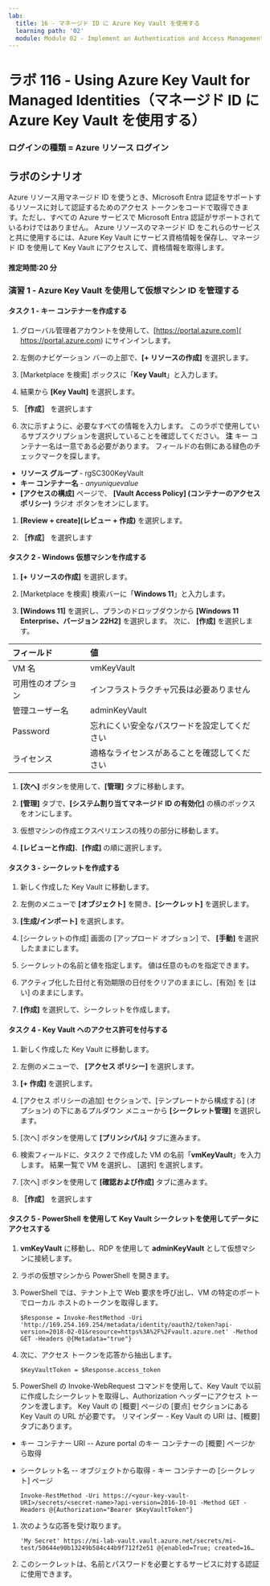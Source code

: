 ```yaml
---
lab:
  title: 16 - マネージド ID に Azure Key Vault を使用する
  learning path: '02'
  module: Module 02 - Implement an Authentication and Access Management Solution
---
```


# ラボ 116 - Using Azure Key Vault for Managed Identities（マネージド ID に Azure Key Vault を使用する）

### ログインの種類 = Azure リソース ログイン

## ラボのシナリオ

Azure リソース用マネージド ID を使うとき、Microsoft Entra 認証をサポートするリソースに対して認証するためのアクセス トークンをコードで取得できます。ただし、すべての Azure サービスで Microsoft Entra 認証がサポートされているわけではありません。 Azure リソースのマネージド ID をこれらのサービスと共に使用するには、Azure Key Vault にサービス資格情報を保存し、マネージド ID を使用して Key Vault にアクセスして、資格情報を取得します。

#### 推定時間:20 分

### 演習 1 - Azure Key Vault を使用して仮想マシン ID を管理する

#### タスク 1 - キー コンテナーを作成する

1. グローバル管理者アカウントを使用して、[https://portal.azure.com]( https://portal.azure.com) にサインインします。

1. 左側のナビゲーション バーの上部で、**[+ リソースの作成]** を選択します。

1. [Marketplace を検索] ボックスに「**Key Vault**」と入力します。  

1. 結果から **[Key Vault]** を選択します。

1. **［作成］** を選択します

1. 次に示すように、必要なすべての情報を入力します。 このラボで使用しているサブスクリプションを選択していることを確認してください。
    **注** キー コンテナー名は一意である必要があります。 フィールドの右側にある緑色のチェックマークを探します。

 - **リソース グループ** - rgSC300KeyVault
 - **キー コンテナー名** - *anyuniquevalue*
 - **[アクセスの構成]** ページで、 **[Vault Access Policy] (コンテナーのアクセス ポリシー)** ラジオ ボタンをオンにします。
1. **[Review + create](レビュー + 作成)** を選択します。

1. **［作成］** を選択します

#### タスク 2 - Windows 仮想マシンを作成する

1. **[+ リソースの作成]** を選択します。

1. [Marketplace を検索] 検索バーに「**Windows 11**」と入力します。

1. **[Windows 11]** を選択し、プランのドロップダウンから **[Windows 11 Enterprise、バージョン 22H2]** を選択します。 次に、 **[作成]** を選択します。

  | フィールド | 値 |
  | :--   | :--    |
  | VM 名 | vmKeyVault |
  | 可用性のオプション | インフラストラクチャ冗長は必要ありません |
  | 管理ユーザー名 | adminKeyVault |
  | Password | 忘れにくい安全なパスワードを設定してください |
  | ライセンス | 適格なライセンスがあることを確認してください |

1. **[次へ]** ボタンを使用して、**[管理]** タブに移動します。

1. **[管理]** タブで、**[システム割り当てマネージド ID の有効化]** の横のボックスをオンにします。

1. 仮想マシンの作成エクスペリエンスの残りの部分に移動します。 

1. **[レビューと作成]**、**[作成]** の順に選択します。

#### タスク 3 - シークレットを作成する

1. 新しく作成した Key Vault に移動します。

1. 左側のメニューで **[オブジェクト]** を開き、**[シークレット]** を選択します。

1. **[生成/インポート]** を選択します。

1. [シークレットの作成] 画面の [アップロード オプション] で、 **[手動]** を選択したままにします。

1. シークレットの名前と値を指定します。  値は任意のものを指定できます。 

1. アクティブ化した日付と有効期限の日付をクリアのままにし、[有効] を [はい] のままにします。 

1. **[作成]** を選択して、シークレットを作成します。

#### タスク 4 - Key Vault へのアクセス許可を付与する

1. 新しく作成した Key Vault に移動します。

1. 左側のメニューで、 **[アクセス ポリシー]** を選択します。

1. **[+ 作成]** を選択します。

1. [アクセス ポリシーの追加] セクションで、[テンプレートから構成する] (オプション) の下にあるプルダウン メニューから **[シークレット管理]** を選択します。

1. [次へ] ボタンを使用して **[プリンシパル]** タブに進みます。

1. 検索フィールドに、タスク 2 で作成した VM の名前「**vmKeyVault**」を入力します。  結果一覧で VM を選択し、 [選択] を選択します。

1. [次へ] ボタンを使用して **[確認および作成]** タブに進みます。

1. **［作成］** を選択します

#### タスク 5 - PowerShell を使用して Key Vault シークレットを使用してデータにアクセスする

1. **vmKeyVault** に移動し、RDP を使用して **adminKeyVault** として仮想マシンに接続します。

1. ラボの仮想マシンから PowerShell を開きます。  

1. PowerShell では、テナント上で Web 要求を呼び出し、VM の特定のポートでローカル ホストのトークンを取得します。  

    ```
    $Response = Invoke-RestMethod -Uri 'http://169.254.169.254/metadata/identity/oauth2/token?api-version=2018-02-01&resource=https%3A%2F%2Fvault.azure.net' -Method GET -Headers @{Metadata="true"}
    ```

1. 次に、アクセス トークンを応答から抽出します。  

    ```
    $KeyVaultToken = $Response.access_token
    ```

1. PowerShell の Invoke-WebRequest コマンドを使用して、Key Vault で以前に作成したシークレットを取得し、Authorization ヘッダーにアクセス トークンを渡します。  Key Vault の [概要] ページの [要点] セクションにある Key Vault の URL が必要です。  リマインダー - Key Vault の URI は、[概要] タブにあります。

  - キー コンテナー URI -- Azure portal のキー コンテナーの [概要] ページから取得
  - シークレット名 -- オブジェクトから取得 - キー コンテナーの [シークレット] ページ

    ```
    Invoke-RestMethod -Uri https://<your-key-vault-URI>/secrets/<secret-name>?api-version=2016-10-01 -Method GET -Headers @{Authorization="Bearer $KeyVaultToken"}
    ```
1. 次のような応答を受け取ります。 
    ```
    'My Secret' https://mi-lab-vault.vault.azure.net/secrets/mi-test/50644e90b13249b584c44b9f712f2e51 @{enabled=True; created=16…
    ```
1. このシークレットは、名前とパスワードを必要とするサービスに対する認証に使用できます。
